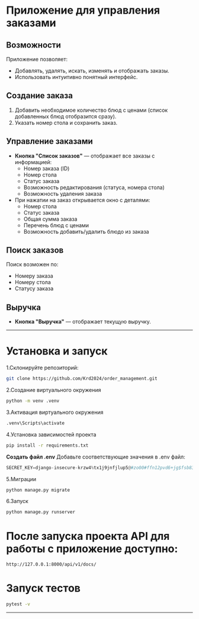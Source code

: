 # Приложение для управления заказами

## Возможности
Приложение позволяет:
- Добавлять, удалять, искать, изменять и отображать заказы.
- Использовать интуитивно понятный интерфейс.

## Создание заказа
1. Добавить необходимое количество блюд с ценами (список добавленных блюд отобразится сразу).
2. Указать номер стола и сохранить заказ.

## Управление заказами
- **Кнопка "Список заказов"** — отображает все заказы с информацией:
  - Номер заказа (ID)
  - Номер стола
  - Статус заказа
  - Возможность редактирования (статуса, номера стола)
  - Возможность удаления заказа
- При нажатии на заказ открывается окно с деталями:
  - Номер стола
  - Статус заказа
  - Общая сумма заказа
  - Перечень блюд с ценами
  - Возможность добавить/удалить блюдо из заказа

## Поиск заказов
Поиск возможен по:
- Номеру заказа
- Номеру стола
- Статусу заказа

## Выручка
- **Кнопка "Выручка"** — отображает текущую выручку.

---
# Установка и запуск

1.Склонируйте репозиторий:
   ```bash
git clone https://github.com/Krd2024/order_management.git
```
2.Создание виртуального окружения
```bash
python -m venv .venv
```
3.Активация виртуального окружения
```bash
.venv\Scripts\activate
```
4.Установка зависимостей проекта
```bash
pip install -r requirements.txt
```

**Создать файл .env**
Добавьте соответствующие значения в .env файл:
```python
SECRET_KEY=django-insecure-krzw4%tx1j9jnfjlup5@#zo00#ffn12pvd6+jg$fsb831o%5a0
```
5.Миграции
```bash
python manage.py migrate
```
6.Запуск
```bash
python manage.py runserver
```
# После запуска проекта API для работы с приложение доступно:
```bash
http://127.0.0.1:8000/api/v1/docs/
```
# Запуск тестов
```bash
pytest -v
```
---
